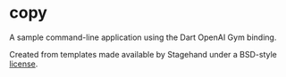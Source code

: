 # copy

A sample command-line application using the Dart OpenAI Gym binding.

Created from templates made available by Stagehand under a BSD-style
[license](https://github.com/dart-lang/stagehand/blob/master/LICENSE).
